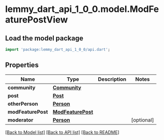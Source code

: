 # lemmy_dart_api_1_0_0.model.ModFeaturePostView

## Load the model package
```dart
import 'package:lemmy_dart_api_1_0_0/api.dart';
```

## Properties
Name | Type | Description | Notes
------------ | ------------- | ------------- | -------------
**community** | [**Community**](Community.md) |  | 
**post** | [**Post**](Post.md) |  | 
**otherPerson** | [**Person**](Person.md) |  | 
**modFeaturePost** | [**ModFeaturePost**](ModFeaturePost.md) |  | 
**moderator** | [**Person**](Person.md) |  | [optional] 

[[Back to Model list]](../README.md#documentation-for-models) [[Back to API list]](../README.md#documentation-for-api-endpoints) [[Back to README]](../README.md)



